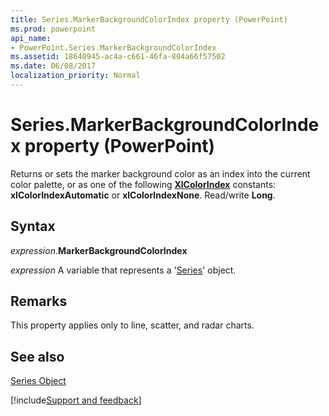 ```yaml
---
title: Series.MarkerBackgroundColorIndex property (PowerPoint)
ms.prod: powerpoint
api_name:
- PowerPoint.Series.MarkerBackgroundColorIndex
ms.assetid: 18640945-ac4a-c661-46fa-804a66f57502
ms.date: 06/08/2017
localization_priority: Normal
---
```



# Series.MarkerBackgroundColorIndex property (PowerPoint)

Returns or sets the marker background color as an index into the current color palette, or as one of the following  **[XlColorIndex](PowerPoint.XlColorIndex.md)** constants: **xlColorIndexAutomatic** or **xlColorIndexNone**. Read/write **Long**.


## Syntax

_expression_.**MarkerBackgroundColorIndex**

 _expression_ A variable that represents a '[Series](PowerPoint.Series.md)' object.


## Remarks

This property applies only to line, scatter, and radar charts. 


## See also


[Series Object](PowerPoint.Series.md)

[!include[Support and feedback](~/includes/feedback-boilerplate.md)]